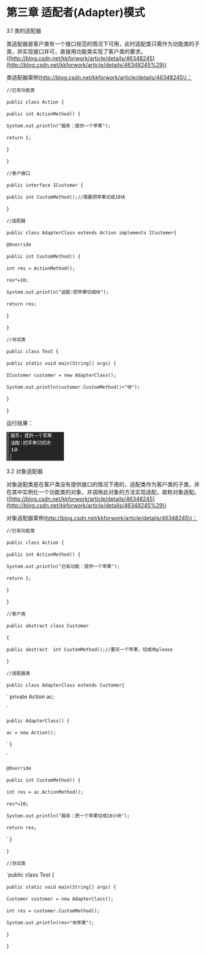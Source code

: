 # 第三章 适配者\(Adapter\)模式

3.1 类的适配器

类适配器是客户类有一个接口规范的情况下可用，此时适配类只需作为功能类的子类，并实现接口并可，直接用功能类实现了客户类的要求。\([http://blog.csdn.net/kkforwork/article/details/46348245](http://blog.csdn.net/kkforwork/article/details/46348245%29\)

类适配器案例\([http://blog.csdn.net/kkforwork/article/details/46348245\)：](http://blog.csdn.net/kkforwork/article/details/46348245%29：)

`//已有功能类`

`public class Action {`

`public int ActionMethod() {`

`System.out.println("服务：提供一个苹果");`

`return 1;`

`}`

`}`

`//客户接口`

`public interface ICustomer {`

`public int CustomMethod();//需要把苹果切成10块`

`}`

`//适配器`

`public class AdapterClass extends Action implements ICustomer{`

`@Override`

`public int CustomMethod() {`

`int res = ActionMethod();`

`res*=10;`

`System.out.println("适配:把苹果切成块");`

`return res;`

`}`

`}`

`//测试类`

`public class Test {`

`public static void main(String[] args) {`

`ICustomer customer = new AdapterClass();`

`System.out.println(customer.CustomMethod()+"块");`

`}`

`}`

运行结果：

![](/assets/image3_1.png)

3.2 对象适配器

对象适配类是在客户类没有提供接口的情况下用的，适配类作为客户类的子类，并在其中实例化一个功能类的对象，并调用此对象的方法实现适配，故称对象适配。\([http://blog.csdn.net/kkforwork/article/details/46348245](http://blog.csdn.net/kkforwork/article/details/46348245%29\)

对象适配器案例\([http://blog.csdn.net/kkforwork/article/details/46348245\)：](http://blog.csdn.net/kkforwork/article/details/46348245%29：)

`//已有功能类`

`public class Action {`

`public int ActionMethod() {`

`System.out.println("已有功能：提供一个苹果");`

`return 1;`

`}`

`}`

`//客户类`

`public abstract class Customer`

`{`

`public abstract  int CustomMethod();//要买一个苹果，切成块please`

`}`

`//适配器类`

`public class AdapterClass extends Customer{`

\`    private Action ac;

\`

`public AdapterClass() {`

`ac = new Action();`

\`    }

\`

`@Override`

`public int CustomMethod() {`

`int res = ac.ActionMethod();`

`res*=10;`

`System.out.println("服务：把一个苹果切成10小块");`

`return res;`

\`    }

`}`

`//测试类`

\`public class Test {

`public static void main(String[] args) {`

`Customer customer = new AdapterClass();`

`int res = customer.CustomMethod();`

`System.out.println(res+"块苹果");`

`}`

`}`

